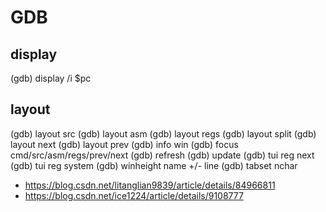 # GDB

## display
(gdb) display /i $pc

## layout
(gdb) layout src
(gdb) layout asm
(gdb) layout regs
(gdb) layout split
(gdb) layout next
(gdb) layout prev
(gdb) info win
(gdb) focus cmd/src/asm/regs/prev/next
(gdb) refresh
(gdb) update
(gdb) tui reg next
(gdb) tui reg system
(gdb) winheight name +/- line
(gdb) tabset nchar
- https://blog.csdn.net/litanglian9839/article/details/84966811
- https://blog.csdn.net/ice1224/article/details/9108777
